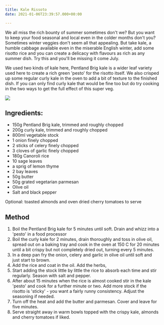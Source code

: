 ```yaml
---
title: Kale Rissoto
date: 2021-01-06T23:39:57.000+00:00

---
```

We all miss the rich bounty of summer sometimes don't we? But you want to keep your food seasonal and local even in the colder months don't you? Sometimes winter veggies don't seem all that appealing. But take kale, a humble cabbage available even in the miserable English winter, add some risotto rice and you can create a delicacy with flavours as rich as any summer dish. Try this and you'll be missing it come July.

We used two kinds of kale here, Pentland Brig kale is a wider leaf variety used here to create a rich green 'pesto' for the risotto itself. We also crisped up some regular curly kale in the oven to add a bit of texture to the finished dish. If you can only find curly kale that would be fine too but do try cooking in the two ways to get the full effect of this super veg.

![](/uploads/kale.jpg)

## Ingredients:

* 150g Pentland Brig kale, trimmed and roughly chopped
* 200g curly kale, trimmed and roughly chopped
* 800ml vegetable stock
* 1 onion finely chopped
* 2 sticks of celery finely chopped
* 3 cloves of garlic finely chopped
* 180g Canoroli rice
* 10 sage leaves
* a sprig of lemon thyme
* 2 bay leaves
* 50g butter
* 50g grated vegetarian parmesan
* Olive oil
* Salt and black pepper

Optional: toasted almonds and oven dried cherry tomatoes to serve

## Method

1. Boil the Pentland Brig kale for 5 minutes until soft. Drain and whizz into a 'pesto' in a food processor
2. Boil the curly kale for 2 minutes, drain thoroughly and toss in olive oil, spread out on a baking tray and cook in the oven at 150 C for 20 minutes until a bit crispy but not completely dried out, turning every 5 minutes.
3. In a deep pan fry the onion, celery and garlic in olive oil until soft and just start to brown.
4. Add the rice and coat in the oil. Add the herbs,
5. Start adding the stock little by little the rice to absorb each time and stir regularly. Season with salt and pepper.
6. After about 15 minutes when the rice is almost cooked stir in the kale 'pesto' and cook for a further minute or two. Add more stock if the risotto is 'sticky' - you want a fairly runny consistency. Adjust the seasoning if needed.
7. Turn off the heat and add the butter and parmesan. Cover and leave for five minutes.
8. Serve straight away in warm bowls topped with the crispy kale, almonds and cherry tomatoes if liked.